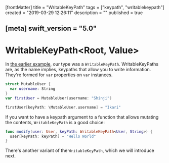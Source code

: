 [frontMatter]
title = "WritableKeyPath"
tags = ["keypath", "writablekeypath"]
created = "2019-03-29 12:26:11"
description = ""
published = true

[meta]
swift_version = "5.0"
---

# WritableKeyPath<Root, Value>

In [the earlier example](javascript:prev()), our type was a `WritableKeyPath`. WritableKeyPaths are, as the name implies, keypaths that allow you to write information. They're formed for `var` properties on `var` instances.

``` Swift
struct MutableUser {
  var username: String
}
var firstUser = MutableUser(username: "Shinji")

firstUser[keyPath: \MutableUser.username] = "Ikari"
```

If you want to have a keypath argument to a function that allows mutating the contents, `WritableKeyPath` is a good choice:

``` Swift
func modify(user: User, keyPath: WritableKeyPath<User, String>) {
  user[keyPath: keyPath] = "Hello World"
}
```

There's another variant of the `WritableKeyPath`, which we will introduce next.
